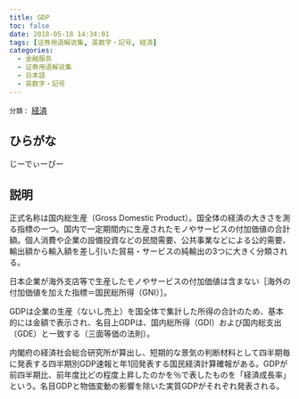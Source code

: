 ```yaml
---
title: GDP
toc: false
date: 2018-05-18 14:34:01
tags: [证券用语解说集, 英数字・記号, 経済]
categories:
  - 金融服务
  - 证券用语解说集
  - 日本語
  - 英数字・記号
---
```


`分類：` [経済](/tags/経済/)

## ひらがな

じーでぃーぴー

## 説明

正式名称は国内総生産（Gross Domestic Product）。国全体の経済の大きさを測る指標の一つ。国内で一定期間内に生産されたモノやサービスの付加価値の合計額。個人消費や企業の設備投資などの民間需要、公共事業などによる公的需要、輸出額から輸入額を差し引いた貿易・サービスの純輸出の3つに大きく分類される。

日本企業が海外支店等で生産したモノやサービスの付加価値は含まない［海外の付加価値を加えた指標＝国民総所得（GNI）］。

GDPは企業の生産（ないし売上）を国全体で集計した所得の合計のため、基本的には金額で表示され、名目上GDPは、国内総所得（GDI）および国内総支出（GDE）と一致する（三面等価の法則）。

内閣府の経済社会総合研究所が算出し、短期的な景気の判断材料として四半期毎に発表する四半期別GDP速報と年1回発表する国民経済計算確報がある。GDPが前四半期比、前年度比どの程度上昇したのかを％で表したものを「経済成長率」という。名目GDPと物価変動の影響を除いた実質GDPがそれぞれ発表される。
